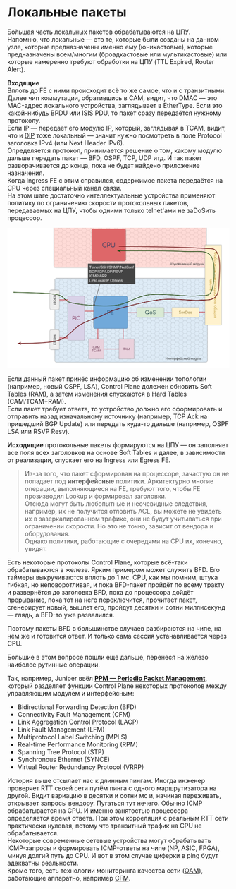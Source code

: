 # Локальные пакеты

Бо́льшая часть локальных пакетов обрабатываются на ЦПУ.  
Напомню, что локальные — это те, которые были созданы на данном узле, которые предназначены именно ему \(юникастовые\), которые предназначены всем/многим \(броадкастовые или мультикастовые\) или которые намеренно требуют обработки на ЦПУ \(TTL Expired, Router Alert\).  
  
**Входящие**  
Вплоть до FE с ними происходит всё то же самое, что и с транзитными. Далее чип коммутации, обратившись в CAM, видит, что DMAC — это MAC-адрес локального устройства, заглядывает в EtherType. Если это какой-нибудь BPDU или ISIS PDU, то пакет сразу передаётся нужному протоколу.  
Если IP — передаёт его модулю IP, который, заглядывая в TCAM, видит, что и [DIP](http://lookmeup.linkmeup.ru/#term53) тоже локальный — значит нужно посмотреть в поле Protocol заголовка IPv4 \(или Next Header IPv6\).  
Определяется протокол, принимается решение о том, какому модулю дальше передать пакет — BFD, OSPF, TCP, UDP итд. И так пакет разворачивается до конца, пока не будет найдено приложение назначения.  
Когда Ingress FE с этим справился, содержимое пакета передаётся на CPU через специальный канал связи.  
На этом шаге достаточно интеллектуальные устройства применяют политику по ограничению скорости протокольных пакетов, передаваемых на ЦПУ, чтобы одними только telnet'ами не заDoSить процессор.

![](../../.gitbook/assets/image%20%28170%29.png)

Если данный пакет принёс информацию об изменении топологии \(например, новый OSPF, LSA\), Control Plane долежен обновить Soft Tables \(RAM\), а затем изменения спускаются в Hard Tables \(CAM/TCAM+RAM\).  
Если пакет требует ответа, то устройство должно его сформировать и отправить назад изначальному источнику \(например, TCP Ack на пришедший BGP Update\) или передать куда-то дальше \(например, OSPF LSA или RSVP Resv\).  
  
**Исходящие** протокольные пакеты формируются на ЦПУ — он заполняет все поля всех заголовков на основе Soft Tables и далее, в зависимости от реализации, спускает его на Ingress или Egress FE.  


> Из-за того, что пакет сформирован на процессоре, зачастую он не попадает под **интерфейсные** политики. Архитектурно многие операции, выполняющиеся на FE, требуют того, чтобы FE прозизводил Lookup и формировал заголовки.  
> Отсюда могут быть любопытные и неочевидные следствия, например, их не получится отловить ACL, вы можете не увидеть их в зазеркалированном трафике, они не будут учитываться при ограничении скорости. Но это не точно, зависит от вендора и оборудования.  
> Однако политики, работающие с очередями на CPU их, конечно, увидят.

Есть некоторые протоколы Control Plane, которые всё-таки обрабатываются в железе. Ярким примером может служить BFD. Его таймеры выкручиваются вплоть до 1 мс. CPU, как мы помним, штука гибкая, но неповоротливая, и пока BFD-пакет пройдёт по всему тракту и развернётся до заголовка BFD, пока до процессора дойдёт прерывание, пока тот на него переключится, прочитает пакет, сгенерирует новый, вышлет его, пройдут десятки и сотни миллисекунд — глядь, а BFD-то уже развалился.  
  
Поэтому пакеты BFD в большинстве случаев разбираются на чипе, на нём же и готовится ответ. И только сама сессия устанавливается через CPU.

Большие в этом вопросе пошли ещё дальше, перенеся на железо наиболее рутинные операции.

Так, например, Juniper ввёл [**PPM — Periodic Packet Management**](https://www.juniper.net/documentation/en_US/junos/topics/concept/routing-distributed-periodic-packet-management-ex-series.html), который разделяет функции Control Plane некоторых протоколов между управляющим модулем и интерфейсным:  


* Bidirectional Forwarding Detection \(BFD\)
* Connectivity Fault Management \(CFM\)
* Link Aggregation Control Protocol \(LACP\)
* Link Fault Management \(LFM\)
* Multiprotocol Label Switching \(MPLS\)
* Real-time Performance Monitoring \(RPM\)
* Spanning Tree Protocol \(STP\)
* Synchronous Ethernet \(SYNCE\)
* Virtual Router Redundancy Protocol \(VRRP\)

История выше отсылает нас к длинным пингам. Иногда инженер проверяет RTT своей сети путём пинга с одного маршрутизатора на другой. Видит вариацию в десятки и сотни мс и, начиная переживать, открывает запросы вендору. Пугаться тут нечего. Обычно ICMP обрабатывается на CPU. И именно занятостью процессора определяется время ответа. При этом корреляция с реальным RTT сети практически нулевая, потому что транзитный трафик на CPU не обрабатывается.  
Некоторые современные сетевые устройства могут обрабатывать ICMP-запросы и формировать ICMP-ответы на чипе \(NP, ASIC, FPGA\), минуя долгий путь до CPU. И вот в этом случае циферки в ping будут адекватны реальности.  
Кроме того, есть технологии мониторинга качества сети \([OAM](http://blog.sbolshakov.ru/12-ethernet-oam/)\), работающие аппаратно, например [CFM](https://www.cisco.com/c/en/us/td/docs/net_mgmt/prime/network/3-9/reference/guide/PrimeNetwork39_RefGuide/cfm_chapter.pdf).

